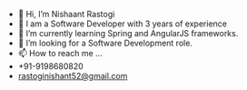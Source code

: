 - 👋 Hi, I’m Nishaant Rastogi        
- 👀 I am a Software Developer with 3 years of experience  
- 🌱 I’m currently learning Spring and AngularJS frameworks. 
- 💞️ I’m looking for a Software Development role.
- 📫 How to reach me ...
- +91-9198680820
- rastoginishant52@gmail.com

<!---
Anish-83/Anish-83 is a ✨ special ✨ repository because its `README.md` (this file) appears on your GitHub profile.
You can click the Preview link to take a look at your changes.
--->
